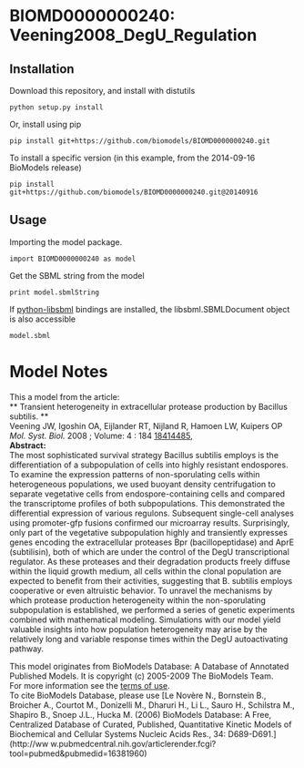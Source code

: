 # BIOMD0000000240: Veening2008_DegU_Regulation

## Installation

Download this repository, and install with distutils

`python setup.py install`

Or, install using pip

`pip install git+https://github.com/biomodels/BIOMD0000000240.git`

To install a specific version (in this example, from the 2014-09-16 BioModels release)

`pip install git+https://github.com/biomodels/BIOMD0000000240.git@20140916`

## Usage

Importing the model package.

`import BIOMD0000000240 as model`

Get the SBML string from the model

`print model.sbmlString`

If [python-libsbml](https://pypi.python.org/pypi/python-libsbml) bindings are
installed, the libsbml.SBMLDocument object is also accessible

`model.sbml`


# Model Notes


This a model from the article:  
** Transient heterogeneity in extracellular protease production by Bacillus subtilis. **   
Veening JW, Igoshin OA, Eijlander RT, Nijland R, Hamoen LW, Kuipers OP _Mol.
Syst. Biol._ 2008 ; Volume: 4 : 184
[18414485](http://www.ncbi.nlm.nih.gov/pubmed/18414485),  
**Abstract:**   
The most sophisticated survival strategy Bacillus subtilis employs is the
differentiation of a subpopulation of cells into highly resistant endospores.
To examine the expression patterns of non-sporulating cells within
heterogeneous populations, we used buoyant density centrifugation to separate
vegetative cells from endospore-containing cells and compared the
transcriptome profiles of both subpopulations. This demonstrated the
differential expression of various regulons. Subsequent single-cell analyses
using promoter-gfp fusions confirmed our microarray results. Surprisingly,
only part of the vegetative subpopulation highly and transiently expresses
genes encoding the extracellular proteases Bpr (bacillopeptidase) and AprE
(subtilisin), both of which are under the control of the DegU transcriptional
regulator. As these proteases and their degradation products freely diffuse
within the liquid growth medium, all cells within the clonal population are
expected to benefit from their activities, suggesting that B. subtilis employs
cooperative or even altruistic behavior. To unravel the mechanisms by which
protease production heterogeneity within the non-sporulating subpopulation is
established, we performed a series of genetic experiments combined with
mathematical modeling. Simulations with our model yield valuable insights into
how population heterogeneity may arise by the relatively long and variable
response times within the DegU autoactivating pathway.

  

This model originates from BioModels Database: A Database of Annotated
Published Models. It is copyright (c) 2005-2009 The BioModels Team.  
For more information see the [terms of
use](http://www.ebi.ac.uk/biomodels/legal.html).  
To cite BioModels Database, please use [Le Novère N., Bornstein B., Broicher
A., Courtot M., Donizelli M., Dharuri H., Li L., Sauro H., Schilstra M.,
Shapiro B., Snoep J.L., Hucka M. (2006) BioModels Database: A Free,
Centralized Database of Curated, Published, Quantitative Kinetic Models of
Biochemical and Cellular Systems Nucleic Acids Res., 34: D689-D691.](http://ww
w.pubmedcentral.nih.gov/articlerender.fcgi?tool=pubmed&pubmedid=16381960)


